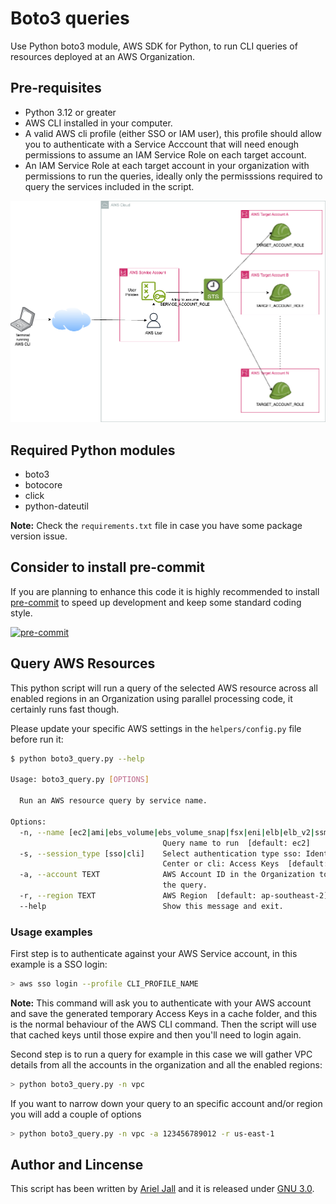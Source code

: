 # Boto3 queries

Use Python boto3 module, AWS SDK for Python, to run CLI queries of resources deployed at an AWS Organization.

## Pre-requisites

* Python 3.12 or greater
* AWS CLI installed in your computer.
* A valid AWS cli profile (either SSO or IAM user), this profile should allow you to authenticate
with a Service Acccount that will need enough permissions to assume an IAM Service Role on each
target account.
* An IAM Service Role at each target account in your organization with permissions to run the queries,
ideally only the permisssions required to query the services included in the script.

![Diagram](iam_permissions.drawio.png)

## Required Python modules

* boto3
* botocore
* click
* python-dateutil

**Note:** Check the `requirements.txt` file in case you have some package version issue.

## Consider to install pre-commit

If you are planning to enhance this code it is highly recommended to install [pre-commit](https://pre-commit.com/index.html)
 to speed up development and keep some standard coding style.

[![pre-commit](https://img.shields.io/badge/pre--commit-enabled-brightgreen?logo=pre-commit)](https://github.com/pre-commit/pre-commit)

## Query AWS Resources

This python script will run a query of the selected AWS resource across all enabled regions in an
 Organization using parallel processing code, it certainly runs fast though.

Please update your specific AWS settings in the `helpers/config.py` file before run it:

```bash
$ python boto3_query.py --help

Usage: boto3_query.py [OPTIONS]

  Run an AWS resource query by service name.

Options:
  -n, --name [ec2|ami|ebs_volume|ebs_volume_snap|fsx|eni|elb|elb_v2|ssm_inventory|ssm_patching|s3_bucket|rds|dynamodb|vpc|vpc_flow_logs|vpc_peering|vpc_dhcp|vpce|subnet|sec_group|tgw|igw|nat_gw|tgw_attach|route_table|vpn|dx_connections|dx_gateway|dx_gateway_attach|dx_vgw|dx_vif|r53_hosted_zones|cfn_stack|cfn_stack_set|aws_backup|aws_config|tag_editor|storage_gw|health|ram|iam_user|iam_roles|iam_sso_user|iam_sso_group|iam_sso_permission_sets|iam_sso_account_assignments]
                                  Query name to run  [default: ec2]
  -s, --session_type [sso|cli]    Select authentication type sso: Identity
                                  Center or cli: Access Keys  [default: sso]
  -a, --account TEXT              AWS Account ID in the Organization to run
                                  the query.
  -r, --region TEXT               AWS Region  [default: ap-southeast-2]
  --help                          Show this message and exit.
```

### Usage examples

First step is to authenticate against your AWS Service account, in this example is a SSO login:

```bash
> aws sso login --profile CLI_PROFILE_NAME
```

**Note:** This command will ask you to authenticate with your AWS account and save the generated temporary
Access Keys in a cache folder, and this is the normal behaviour of the AWS CLI command. Then the script
will use that cached keys until those expire and then you'll need to login again.

Second step is to run a query for example in this case we will gather VPC details from all the accounts
in the organization and all the enabled regions:

```bash
> python boto3_query.py -n vpc
```

If you want to narrow down your query to an specific account and/or region you will add a couple of options

```bash
> python boto3_query.py -n vpc -a 123456789012 -r us-east-1
```

## Author and Lincense

This script has been written by [Ariel Jall](https://github.com/ArielJalil) and it is released under
 [GNU 3.0](https://www.gnu.org/licenses/gpl-3.0.en.html).
